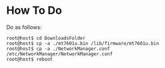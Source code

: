 # How To Do

Do as follows:

```
root@host$ cd DownloadsFolder
root@host$ cp -a ./mt7601u.bin /lib/firmware/mt7601u.bin
root@host$ cp -a ./NetworkManager.conf /etc/NetworkManager/NetworkManager.conf
root@host$ reboot
```
